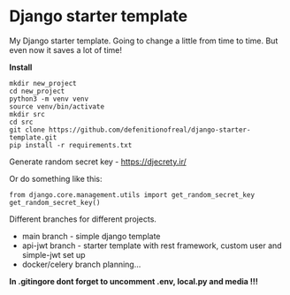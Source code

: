 Django starter template
=====================

My Django starter template. Going to change a little from time to time. But even now it saves a lot of time!

**Install**
```
mkdir new_project
cd new_project
python3 -m venv venv
source venv/bin/activate
mkdir src
cd src
git clone https://github.com/defenitionofreal/django-starter-template.git
pip install -r requirements.txt
```

Generate random secret key - https://djecrety.ir/

Or do something like this:
```
from django.core.management.utils import get_random_secret_key  
get_random_secret_key()
```

Different branches for different projects.
* main branch - simple django template
* api-jwt branch - starter template with rest framework, custom user and simple-jwt set up
* docker/celery branch planning...

**In .gitingore dont forget to uncomment .env, local.py and media !!!**
